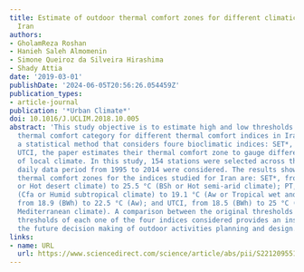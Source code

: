 ```yaml
---
title: Estimate of outdoor thermal comfort zones for different climatic regions of
  Iran
authors:
- GholamReza Roshan
- Hanieh Saleh Almomenin
- Simone Queiroz da Silveira Hirashima
- Shady Attia
date: '2019-03-01'
publishDate: '2024-06-05T20:56:26.054459Z'
publication_types:
- article-journal
publication: '*Urban Climate*'
doi: 10.1016/J.UCLIM.2018.10.005
abstract: 'This study objective is to estimate high and low thresholds of the outdoor
  thermal comfort category for different thermal comfort indices in Iran. By using
  a statistical method that considers foure bioclimatic indices: SET*, PT, PET, and
  UTCI, the paper estimates their thermal comfort zone to gauge difference in terms
  of local climate. In this study, 154 stations were selected across the country and
  daily data period from 1995 to 2014 were considered. The results show that the estimated
  thermal comfort zones for the indices studied for Iran are: SET*, from 20.5 (BWh
  or Hot desert climate) to 25.5 °C (BSh or Hot semi-arid climate); PT, from 15.9
  (Cfa or Humid subtropical climate) to 19.1 °C (Aw or Tropical wet and dry); PET,
  from 18.9 (BWh) to 22.5 °C (Aw); and UTCI, from 18.5 (BWh) to 25 °C (Csb or Warm-summer
  Mediterranean climate). A comparison between the original thresholds and estimated
  thresholds of each one of the four indices considered provides an insight to assist
  the future decision making of outdoor activities planning and design.'
links:
- name: URL
  url: https://www.sciencedirect.com/science/article/abs/pii/S2212095518301573
---
```

